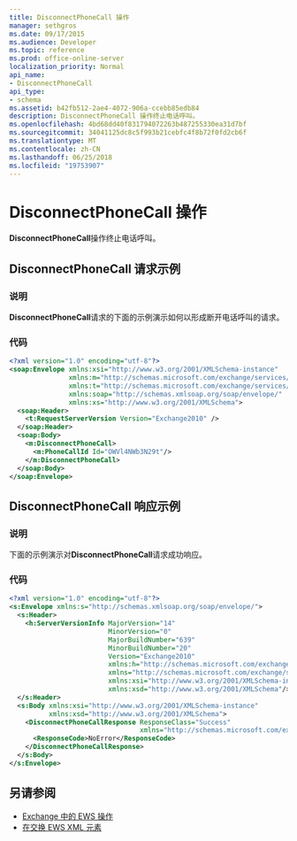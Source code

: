 ```yaml
---
title: DisconnectPhoneCall 操作
manager: sethgros
ms.date: 09/17/2015
ms.audience: Developer
ms.topic: reference
ms.prod: office-online-server
localization_priority: Normal
api_name:
- DisconnectPhoneCall
api_type:
- schema
ms.assetid: b42fb512-2ae4-4072-906a-ccebb85edb84
description: DisconnectPhoneCall 操作终止电话呼叫。
ms.openlocfilehash: 4bd68dd40f831794072263b487255330ea31d7bf
ms.sourcegitcommit: 34041125dc8c5f993b21cebfc4f8b72f0fd2cb6f
ms.translationtype: MT
ms.contentlocale: zh-CN
ms.lasthandoff: 06/25/2018
ms.locfileid: "19753907"
---
```

# <a name="disconnectphonecall-operation"></a>DisconnectPhoneCall 操作

**DisconnectPhoneCall**操作终止电话呼叫。 
  
## <a name="disconnectphonecall-request-example"></a>DisconnectPhoneCall 请求示例

### <a name="description"></a>说明

**DisconnectPhoneCall**请求的下面的示例演示如何以形成断开电话呼叫的请求。 
  
### <a name="code"></a>代码

```XML
<?xml version="1.0" encoding="utf-8"?>
<soap:Envelope xmlns:xsi="http://www.w3.org/2001/XMLSchema-instance"
               xmlns:m="http://schemas.microsoft.com/exchange/services/2006/messages"
               xmlns:t="http://schemas.microsoft.com/exchange/services/2006/types"
               xmlns:soap="http://schemas.xmlsoap.org/soap/envelope/"
               xmlns:xs="http://www.w3.org/2001/XMLSchema">
  <soap:Header>
    <t:RequestServerVersion Version="Exchange2010" />
  </soap:Header>
  <soap:Body>
    <m:DisconnectPhoneCall>
      <m:PhoneCallId Id="OWVl4NWb3N29t"/>
    </m:DisconnectPhoneCall>
  </soap:Body>
</soap:Envelope>
```

## <a name="disconnectphonecall-response-example"></a>DisconnectPhoneCall 响应示例

### <a name="description"></a>说明

下面的示例演示对**DisconnectPhoneCall**请求成功响应。 
  
### <a name="code"></a>代码

```XML
<?xml version="1.0" encoding="utf-8"?>
<s:Envelope xmlns:s="http://schemas.xmlsoap.org/soap/envelope/">
  <s:Header>
    <h:ServerVersionInfo MajorVersion="14" 
                         MinorVersion="0" 
                         MajorBuildNumber="639" 
                         MinorBuildNumber="20" 
                         Version="Exchange2010" 
                         xmlns:h="http://schemas.microsoft.com/exchange/services/2006/types" 
                         xmlns="http://schemas.microsoft.com/exchange/services/2006/types" 
                         xmlns:xsi="http://www.w3.org/2001/XMLSchema-instance" 
                         xmlns:xsd="http://www.w3.org/2001/XMLSchema"/>
  </s:Header>
  <s:Body xmlns:xsi="http://www.w3.org/2001/XMLSchema-instance" 
          xmlns:xsd="http://www.w3.org/2001/XMLSchema">
    <DisconnectPhoneCallResponse ResponseClass="Success" 
                                 xmlns="http://schemas.microsoft.com/exchange/services/2006/messages">
      <ResponseCode>NoError</ResponseCode>
    </DisconnectPhoneCallResponse>
  </s:Body>
</s:Envelope>
```

## <a name="see-also"></a>另请参阅

- [Exchange 中的 EWS 操作](ews-operations-in-exchange.md) 
- [在交换 EWS XML 元素](ews-xml-elements-in-exchange.md)

